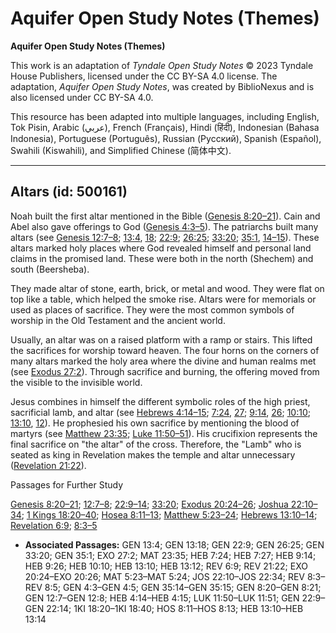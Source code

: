# Aquifer Open Study Notes (Themes)

**Aquifer Open Study Notes (Themes)**

This work is an adaptation of *Tyndale Open Study Notes* © 2023 Tyndale House Publishers, licensed under the CC BY\-SA 4\.0 license. The adaptation, *Aquifer Open Study Notes*, was created by BiblioNexus and is also licensed under CC BY\-SA 4\.0\.

This resource has been adapted into multiple languages, including English, Tok Pisin, Arabic (عربي), French (Français), Hindi (हिंदी), Indonesian (Bahasa Indonesia), Portuguese (Português), Russian (Русский), Spanish (Español), Swahili (Kiswahili), and Simplified Chinese (简体中文).



--------------------------------

## Altars (id: 500161)

Noah built the first altar mentioned in the Bible ([Genesis 8:20–21](https://ref.ly/Gen8:20-Gen8:21)). Cain and Abel also gave offerings to God ([Genesis 4:3–5](https://ref.ly/Gen4:3-Gen4:5)). The patriarchs built many altars (see [Genesis 12:7–8](https://ref.ly/Gen12:7-Gen12:8); [13:4](https://ref.ly/Gen13:4), [18](https://ref.ly/Gen13:18); [22:9](https://ref.ly/Gen22:9); [26:25](https://ref.ly/Gen26:25); [33:20](https://ref.ly/Gen33:20); [35:1](https://ref.ly/Gen35:1), [14–15](https://ref.ly/Gen35:14-Gen35:15)). These altars marked holy places where God revealed himself and personal land claims in the promised land. These were both in the north (Shechem) and south (Beersheba). 

They made altar of stone, earth, brick, or metal and wood. They were flat on top like a table, which helped the smoke rise. Altars were for memorials or used as places of sacrifice. They were the most common symbols of worship in the Old Testament and the ancient world. 

Usually, an altar was on a raised platform with a ramp or stairs. This lifted the sacrifices for worship toward heaven. The four horns on the corners of many altars marked the holy area where the divine and human realms met (see [Exodus 27:2](https://ref.ly/Exod27:2)). Through sacrifice and burning, the offering moved from the visible to the invisible world.

Jesus combines in himself the different symbolic roles of the high priest, sacrificial lamb, and altar (see [Hebrews 4:14–15](https://ref.ly/Heb4:14-Heb4:15); [7:24](https://ref.ly/Heb7:24), [27](https://ref.ly/Heb7:27); [9:14](https://ref.ly/Heb9:14), [26](https://ref.ly/Heb9:26); [10:10](https://ref.ly/Heb10:10); [13:10](https://ref.ly/Heb13:10), [12](https://ref.ly/Heb13:12)). He prophesied his own sacrifice by mentioning the blood of martyrs (see [Matthew 23:35](https://ref.ly/Matt23:35); [Luke 11:50–51](https://ref.ly/Luke11:50-Luke11:51)). His crucifixion represents the final sacrifice on "the altar" of the cross. Therefore, the "Lamb" who is seated as king in Revelation makes the temple and altar unnecessary ([Revelation 21:22](https://ref.ly/Rev21:22)).

Passages for Further Study

[Genesis 8:20–21](https://ref.ly/Gen8:20-Gen8:21); [12:7–8](https://ref.ly/Gen12:7-Gen12:8); [22:9–14](https://ref.ly/Gen22:9-Gen22:14); [33:20](https://ref.ly/Gen33:20); [Exodus 20:24–26](https://ref.ly/Exod20:24-Exod20:26); [Joshua 22:10–34](https://ref.ly/Josh22:10-Josh22:34); [1 Kings 18:20–40](https://ref.ly/1Kgs18:20-1Kgs18:40); [Hosea 8:11–13](https://ref.ly/Hos8:11-Hos8:13); [Matthew 5:23–24](https://ref.ly/Matt5:23-Matt5:24); [Hebrews 13:10–14](https://ref.ly/Heb13:10-Heb13:14); [Revelation 6:9](https://ref.ly/Rev6:9); [8:3–5](https://ref.ly/Rev8:3-Rev8:5)

* **Associated Passages:** GEN 13:4; GEN 13:18; GEN 22:9; GEN 26:25; GEN 33:20; GEN 35:1; EXO 27:2; MAT 23:35; HEB 7:24; HEB 7:27; HEB 9:14; HEB 9:26; HEB 10:10; HEB 13:10; HEB 13:12; REV 6:9; REV 21:22; EXO 20:24–EXO 20:26; MAT 5:23–MAT 5:24; JOS 22:10–JOS 22:34; REV 8:3–REV 8:5; GEN 4:3–GEN 4:5; GEN 35:14–GEN 35:15; GEN 8:20–GEN 8:21; GEN 12:7–GEN 12:8; HEB 4:14–HEB 4:15; LUK 11:50–LUK 11:51; GEN 22:9–GEN 22:14; 1KI 18:20–1KI 18:40; HOS 8:11–HOS 8:13; HEB 13:10–HEB 13:14

